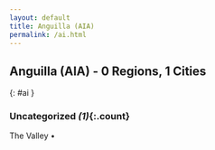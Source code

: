 ```yaml
---
layout: default
title: Anguilla (AIA)
permalink: /ai.html
---
```



## Anguilla (AIA) - 0 Regions, 1 Cities
{: #ai }





### Uncategorized _(1)_{:.count}


The Valley  •


 
